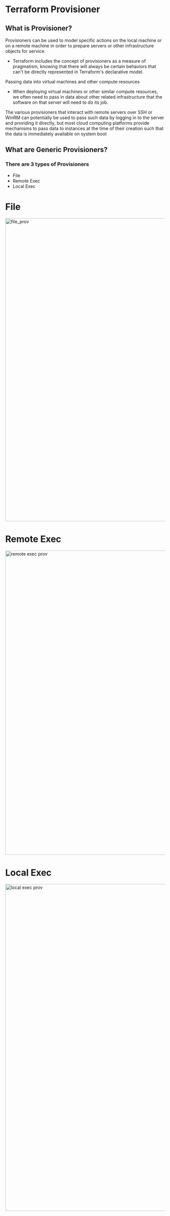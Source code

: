 # Terraform Provisioner

## What is Provisioner?

Provisioners can be used to model specific actions on the local machine or on a remote machine in order to prepare servers or other infrastructure objects for service.

- Terraform includes the concept of provisioners as a measure of pragmatism, knowing that there will always be certain behaviors that can't be directly represented in Terraform's declarative model.

Passing data into virtual machines and other compute resources

- When deploying virtual machines or other similar compute resources, we often need to pass in data about other related infrastructure that the software on that server will need to do its job.

The various provisioners that interact with remote servers over SSH or WinRM can potentially be used to pass such data by logging in to the server and providing it directly, but most cloud computing platforms provide mechanisms to pass data to instances at the time of their creation such that the data is immediately available on system boot

## What are Generic Provisioners?

### There are 3 types of Provisioners

- File
- Remote Exec
- Local Exec

# File 
<img width="953" alt="file_prov" src="https://user-images.githubusercontent.com/108756145/223218152-33fd48bf-8e43-489a-b974-95037baa83b4.png">


# Remote Exec
<img width="957" alt="remote exec prov" src="https://user-images.githubusercontent.com/108756145/223218205-875ef9df-6b4d-48ca-a529-856bfaab5e2f.png">


# Local Exec
<img width="1028" alt="local exec prov" src="https://user-images.githubusercontent.com/108756145/223218242-798f0d0b-fbec-46ab-af24-ab016887dcfd.png">
